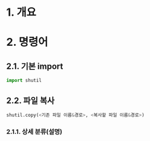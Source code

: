 # 1. 개요

# 2. 명령어

## 2.1. 기본 import

```python
import shutil
```

## 2.2. 파일 복사

```python
shutil.copy(<기존 파일 이름&경로>, <복사할 파일 이름&경로>)
```



### 2.1.1. 상세 분류(설명)


